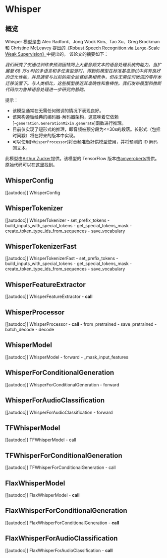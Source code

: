 <!-- 版权 2022 年的 HuggingFace 团队。保留所有权利。

根据 Apache 许可证第 2.0 版（“许可证”）许可；除非符合许可证，否则你不得使用此文件。
你可以在以下位置获取许可证的副本：

http://www.apache.org/licenses/LICENSE-2.0

除非适用法律要求或书面同意，软件根据许可证以“按原样”
分发，不附带任何形式的明示或暗示的保证或条件。请参阅许可证以获取
特定语言下的权限和限制。

⚠️请注意，此文件是 Markdown 格式，但包含特定语法以供我们的文档生成器(类似于 MDX)使用，可能无法在你的 Markdown 查看器中正确渲染。-->

# Whisper

## 概览

Whisper 模型是由 Alec Radford、Jong Wook Kim、Tao Xu、Greg Brockman 和 Christine McLeavey 提出的[《Robust Speech Recognition via Large-Scale Weak Supervision》](https://cdn.openai.com/papers/whisper.pdf)中提出的。 
该论文的摘要如下：

*我们研究了仅通过训练来预测因特网上大量音频文本的语音处理系统的能力。当扩展至 68 万小时的多语言和多任务监督时，得到的模型在标准基准测试中具有良好的泛化性能，并且通常与以前的完全监督结果相竞争，但在无需任何微调的零样本迁移设置下。与人类相比，这些模型接近其准确性和鲁棒性。我们发布模型和推断代码作为鲁棒语音处理进一步研究的基础。*


提示：

- 该模型通常在无需任何微调的情况下表现良好。
- 该架构遵循经典的编码器-解码器架构，这意味着它依赖[`~generation.GenerationMixin.generate`]函数进行推理。
- 目前仅实现了短形式的推理，即音频被预分段为<=30s的段落。长形式（包括时间戳）将在将来的版本中实现。
- 可以使用[`WhisperProcessor`]将音频准备好供模型使用，并将预测的 ID 解码回文本。

此模型由[Arthur Zucker](https://huggingface.co/ArthurZ)提供。该模型的 TensorFlow 版本由[amyeroberts](https://huggingface.co/amyeroberts)提供。
原始代码可以在[这里](https://github.com/openai/whisper)找到。


## WhisperConfig

[[autodoc]] WhisperConfig

## WhisperTokenizer

[[autodoc]] WhisperTokenizer
    - set_prefix_tokens
    - build_inputs_with_special_tokens
    - get_special_tokens_mask
    - create_token_type_ids_from_sequences
    - save_vocabulary

## WhisperTokenizerFast

[[autodoc]] WhisperTokenizerFast
    - set_prefix_tokens
    - build_inputs_with_special_tokens
    - get_special_tokens_mask
    - create_token_type_ids_from_sequences
    - save_vocabulary

## WhisperFeatureExtractor

[[autodoc]] WhisperFeatureExtractor
    - __call__

## WhisperProcessor

[[autodoc]] WhisperProcessor
    - __call__
    - from_pretrained
    - save_pretrained
    - batch_decode
    - decode

## WhisperModel

[[autodoc]] WhisperModel
    - forward
    - _mask_input_features

## WhisperForConditionalGeneration

[[autodoc]] WhisperForConditionalGeneration
    - forward

## WhisperForAudioClassification

[[autodoc]] WhisperForAudioClassification
    - forward


## TFWhisperModel

[[autodoc]] TFWhisperModel
    - call

## TFWhisperForConditionalGeneration

[[autodoc]] TFWhisperForConditionalGeneration
    - call


## FlaxWhisperModel

[[autodoc]] FlaxWhisperModel
    - __call__

## FlaxWhisperForConditionalGeneration

[[autodoc]] FlaxWhisperForConditionalGeneration
    - __call__

## FlaxWhisperForAudioClassification

[[autodoc]] FlaxWhisperForAudioClassification
    - __call__